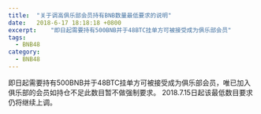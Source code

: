 ```yaml
---
title:  "关于调高俱乐部会员持有BNB数量最低要求的说明"
date:   2018-6-17 18:18:18 +0800
excerpt:	"即日起需要持有500BNB并于48BTC挂单方可被接受成为俱乐部会员"
tags:
  - BNB48
category:
  - BNB48
---
```


即日起需要持有500BNB并于48BTC挂单方可被接受成为俱乐部会员，唯已加入俱乐部的会员如持仓不足此数目暂不做强制要求。
2018.7.15日起该最低数目要求仍将继续上调。
